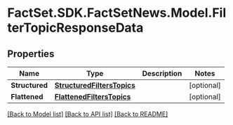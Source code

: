 # FactSet.SDK.FactSetNews.Model.FilterTopicResponseData

## Properties

Name | Type | Description | Notes
------------ | ------------- | ------------- | -------------
**Structured** | [**StructuredFiltersTopics**](StructuredFiltersTopics.md) |  | [optional] 
**Flattened** | [**FlattenedFiltersTopics**](FlattenedFiltersTopics.md) |  | [optional] 

[[Back to Model list]](../README.md#documentation-for-models) [[Back to API list]](../README.md#documentation-for-api-endpoints) [[Back to README]](../README.md)

